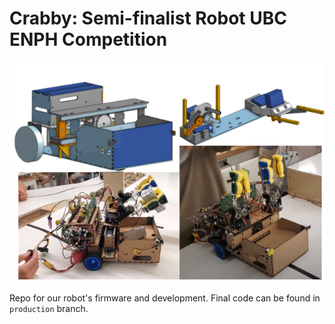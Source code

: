 # Crabby: Semi-finalist Robot UBC ENPH Competition

![Mr Crabs Robot](https://github.com/julianLapenna12/robot-summer/blob/production/imgs/im1.png)

Repo for our robot's firmware and development. Final code can be found in `production` branch.
